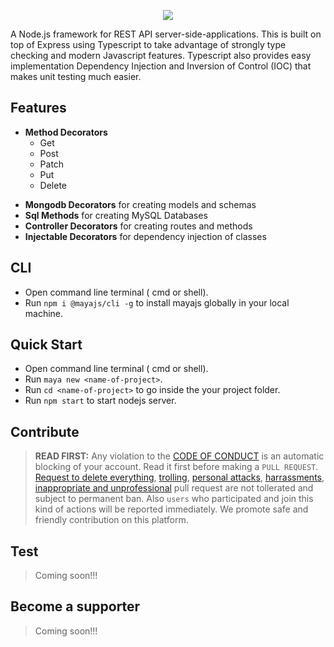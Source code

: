 <p align="center"><img src="https://github.com/mayajs/maya/blob/master/maya.svg"></p>

A Node.js framework for REST API server-side-applications. This is built on top of Express using Typescript to take advantage of strongly type checking and modern Javascript features. Typescript also provides easy implementation Dependency Injection and Inversion of Control (IOC) that makes unit testing much easier.

## Features

* **Method Decorators** 
   - Get
   - Post
   - Patch
   - Put
   - Delete
- **Mongodb Decorators** for creating models and schemas
- **Sql Methods** for creating MySQL Databases
- **Controller Decorators** for creating routes and methods
- **Injectable Decorators** for dependency injection of classes

## CLI

- Open command line terminal ( cmd or shell).
- Run `npm i @mayajs/cli -g` to install mayajs globally in your local machine.

## Quick Start

- Open command line terminal ( cmd or shell).
- Run `maya new <name-of-project>`.
- Run `cd <name-of-project>` to go inside the your project folder.
- Run `npm start` to start nodejs server.

## Contribute

> **READ FIRST:** Any violation to the [CODE OF CONDUCT](https://github.com/mayajs/maya/blob/master/CODE_OF_CONDUCT.md) is an automatic blocking of your account. Read it first before making a `PULL REQUEST`. [Request to delete everything](https://github.com/mayajs/maya/pull/27), [trolling](https://github.com/mayajs/maya/pull/28), [personal attacks](https://github.com/mayajs/maya/pull/30), [harrassments](https://github.com/mayajs/maya/pull/31), [inappropriate and unprofessional](https://github.com/mayajs/maya/pull/32) pull request are not tollerated and subject to permanent ban. Also `users` who participated and join this kind of actions will be reported immediately. We promote safe and friendly contribution on this platform.

## Test

> Coming soon!!!

## Become a supporter

> Coming soon!!!
